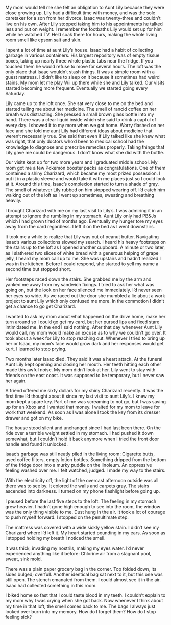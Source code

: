 My mom would tell me she felt an obligation to Aunt Lily because they were close growing up. Lily had a difficult time with money, and was the sole caretaker for a son from her divorce. Isaac was twenty-three and couldn’t live on his own. After Lily stopped taking him to his appointments he talked less and put on weight. I remember the footbaths Lily would set up for him while he watched TV. He’d soak there for hours, making the whole living room smell like epsom salt and skin.

I spent a lot of time at aunt Lily’s house. Isaac had a habit of collecting garbage in various containers. His largest repository was of empty tissue boxes, taking up nearly three whole plastic tubs near the fridge. If you touched them he would refuse to move for several hours. The loft was the only place that Isaac wouldn’t stash things. It was a simple room with a guest mattress. I didn’t like to sleep on it because it sometimes had weird stains. My mom let me play Wii up there while she and Lily talked. Our visits started becoming more frequent. Eventually we started going every Saturday.

Lily came up to the loft once. She sat very close to me on the bed and started telling me about her medicine. The smell of rancid coffee on her breath was distracting. She pressed a small brown glass bottle into my hand. There was a clear liquid inside which she said to drink a capful of every day. I showed it to my mom when we got home. Worry flashed on her face and she told me aunt Lily had different ideas about medicine that weren’t necessarily true. She said that even if Lily talked like she knew what was right, that only doctors who’d been to medical school had the knowledge to diagnose and prescribe remedies properly. Taking things that Lily gave me could be dangerous. I don’t know what she did with the bottle.

Our visits kept up for two more years and I graduated middle school. My mom got me a few Pokemon booster packs as congratulations. One of them contained a shiny Charizard, which became my most prized possession. I put it in a plastic sleeve and would take it with me places just so I could look at it. Around this time, Isaac’s complexion started to turn a shade of gray. The smell of whatever Lily rubbed on him stopped wearing off. I’d catch him walking out of the loft as I went up sometimes, sweating and breathing heavily.

I brought Charizard with me on my last visit to Lily’s. I was admiring it in an attempt to ignore the rumbling in my stomach. Aunt Lily only had PB&Js which I had grown tired of months ago. Eventually my hunger tore my eyes away from the card regardless. I left it on the bed as I went downstairs.

It took me a while to realize that Lily was out of peanut butter. Navigating Isaac’s various collections slowed my search. I heard his heavy footsteps on the stairs up to the loft as I opened another cupboard. A minute or two later, as I slathered two slices of white bread with a generous helping of grape jelly, I heard my mom call up to me. She was upstairs and hadn’t realized I was in the kitchen. Before I could respond, she started to yell my name a second time but stopped short.

Her footsteps raced down the stairs. She grabbed me by the arm and yanked me away from my sandwich fixings. I tried to ask her what was going on, but the look on her face silenced me immediately. I’d never seen her eyes so wide. As we raced out the door she mumbled a lie about a work project to aunt Lily which only confused me more. In the commotion I didn’t get a chance to go get Charizard.

I wanted to ask my mom about what happened on the drive home, make her turn around so I could go get my card, but her pursed lips and fixed stare intimidated me. In the end I said nothing. After that day whenever Aunt Lily would call, my mom would make an excuse as to why we couldn’t go over. It took about a week for Lily to stop reaching out. Whenever I tried to bring up her or Isaac, my mom’s face would grow dark and her responses would get kurt. I learned to stop prying.

Two months later Isaac died. They said it was a heart attack. At the funeral Aunt Lily kept opening and closing her mouth. Her teeth hitting each other made this awful noise. My mom didn’t look at her. Lily went to stay with friends on the east coast. It was supposed to be temporary, but I never saw her again.

A friend offered me sixty dollars for my shiny Charizard recently. It was the first time I’d thought about it since my last visit to aunt Lily’s. I knew my mom kept a spare key. Part of me was screaming to not go, but I was saving up for an Xbox and I wanted that money. I waited for my mom to leave for work that weekend. As soon as I was alone I took the key from its dresser drawer and got on my bike.

The house stood silent and unchanged since I had last been there. On the ride over a terrible weight settled in my stomach. I had pushed it down somewhat, but I couldn’t hold it back anymore when I tried the front door handle and found it unlocked. 

Isaac’s garbage was still neatly piled in the living room: Cigarette butts, used coffee filters, empty lotion bottles. Something dripped from the bottom of the fridge door into a murky puddle on the linoleum. An oppressive feeling washed over me. I felt watched, judged. I made my way to the stairs.

With the electricity off, the light of the overcast afternoon outside was all there was to see by. It colored the walls and carpets gray. The stairs ascended into darkness. I turned on my phone flashlight before going up.

I paused before the last five steps to the loft. The feeling in my stomach grew heavier. I hadn’t gone high enough to see into the room, the window was the only thing visible to me. Dust hung in the air. It took a lot of courage to push myself forward. I stopped on the penultimate step.

The mattress was covered with a wide sickly yellow stain. I didn’t see my Charizard where I’d left it. My heart started pounding in my ears. As soon as I stopped holding my breath I noticed the smell.

It was thick, invading my nostrils, making my eyes water. I’d never experienced anything like it before: Chlorine air from a stagnant pool, sweat, sink mold. 

There was a plain paper grocery bag in the corner. Top folded down, its sides bulged; overfull. Another identical bag sat next to it, but this one was still open. The stench emanated from them. I could almost see it in the air. Isaac had collected something in this room.

I biked home so fast that I could taste blood in my teeth. I couldn’t explain to my mom why I was crying when she got back. Now whenever I think about my time in that loft, the smell comes back to me. The bags I always just looked over burn into my memory. How do I forget them? How do I stop feeling sick?